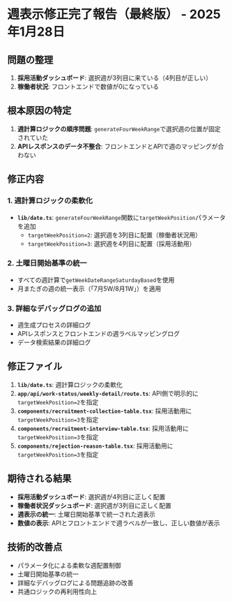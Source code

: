 # 週表示修正完了報告（最終版） - 2025年1月28日

## 問題の整理
1. **採用活動ダッシュボード**: 選択週が3列目に来ている（4列目が正しい）
2. **稼働者状況**: フロントエンドで数値が0になっている

## 根本原因の特定
1. **週計算ロジックの順序問題**: `generateFourWeekRange`で選択週の位置が固定されていた
2. **APIレスポンスのデータ不整合**: フロントエンドとAPIで週のマッピングが合わない

## 修正内容

### 1. 週計算ロジックの柔軟化
- **`lib/date.ts`**: `generateFourWeekRange`関数に`targetWeekPosition`パラメータを追加
  - `targetWeekPosition=2`: 選択週を3列目に配置（稼働者状況用）
  - `targetWeekPosition=3`: 選択週を4列目に配置（採用活動用）

### 2. 土曜日開始基準の統一
- すべての週計算で`getWeekDateRangeSaturdayBased`を使用
- 月またぎの週の統一表示（「7月5W/8月1W」）を適用

### 3. 詳細なデバッグログの追加
- 週生成プロセスの詳細ログ
- APIレスポンスとフロントエンドの週ラベルマッピングログ
- データ検索結果の詳細ログ

## 修正ファイル
1. **`lib/date.ts`**: 週計算ロジックの柔軟化
2. **`app/api/work-status/weekly-detail/route.ts`**: API側で明示的に`targetWeekPosition=2`を指定
3. **`components/recruitment-collection-table.tsx`**: 採用活動用に`targetWeekPosition=3`を指定
4. **`components/recruitment-interview-table.tsx`**: 採用活動用に`targetWeekPosition=3`を指定
5. **`components/rejection-reason-table.tsx`**: 採用活動用に`targetWeekPosition=3`を指定

## 期待される結果
- **採用活動ダッシュボード**: 選択週が4列目に正しく配置
- **稼働者状況ダッシュボード**: 選択週が3列目に正しく配置
- **週表示の統一**: 土曜日開始基準で統一された週表示
- **数値の表示**: APIとフロントエンドで週ラベルが一致し、正しい数値が表示

## 技術的改善点
- パラメータ化による柔軟な週配置制御
- 土曜日開始基準の統一
- 詳細なデバッグログによる問題追跡の改善
- 共通ロジックの再利用性向上